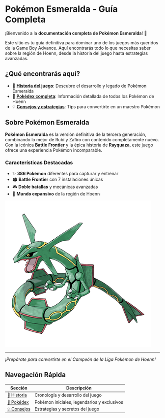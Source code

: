 # Pokémon Esmeralda - Guía Completa

¡Bienvenido a la **documentación completa de Pokémon Esmeralda**! 🐉

Este sitio es tu guía definitiva para dominar uno de los juegos más queridos de la Game Boy Advance. Aquí encontrarás todo lo que necesitas saber sobre la región de Hoenn, desde la historia del juego hasta estrategias avanzadas.

## ¿Qué encontrarás aquí?

- 📖 **[Historia del juego](historia.md)**: Descubre el desarrollo y legado de Pokémon Esmeralda
- 📱 **[Pokédex completa](pokedex.md)**: Información detallada de todos los Pokémon de Hoenn
- 💡 **[Consejos y estrategias](consejos.md)**: Tips para convertirte en un maestro Pokémon

## Sobre Pokémon Esmeralda

**Pokémon Esmeralda** es la versión definitiva de la tercera generación, combinando lo mejor de Rubí y Zafiro con contenido completamente nuevo. Con la icónica **Battle Frontier** y la épica historia de **Rayquaza**, este juego ofrece una experiencia Pokémon incomparable.

### Características Destacadas

- ✨ **386 Pokémon** diferentes para capturar y entrenar
- 🏟️ **Battle Frontier** con 7 instalaciones únicas
- 🎮 **Doble batallas** y mecánicas avanzadas
- 🌊 **Mundo expansivo** de la región de Hoenn

![Rayquaza - El Señor de los Cielos](img/rayquaza.png)

---

*¡Prepárate para convertirte en el Campeón de la Liga Pokémon de Hoenn!*

## Navegación Rápida

| Sección | Descripción |
|---------|-------------|
| [📖 Historia](historia.md) | Cronología y desarrollo del juego |
| [📱 Pokédex](pokedex.md) | Pokémon iniciales, legendarios y exclusivos |
| [💡 Consejos](consejos.md) | Estrategias y secretos del juego |
